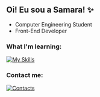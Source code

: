## Oi! Eu sou a Samara! ✨

- Computer Engineering Student
- Front-End Developer

### What I'm learning:
[![My Skills](https://skillicons.dev/icons?i=js,html,css)](https://skillicons.dev)


### Contact me:
[![Contacts](https://skillicons.dev/icons?i=linkedin)](https://www.linkedin.com/in/samara-lima-3ab58924b/)
